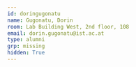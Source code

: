 ```yaml
---
id: doringugonatu
name: Gugonatu, Dorin
room: Lab Building West, 2nd floor, 108
email: dorin.gugonatu@ist.ac.at
type: alumni
grp: missing
hidden: True
---
```

